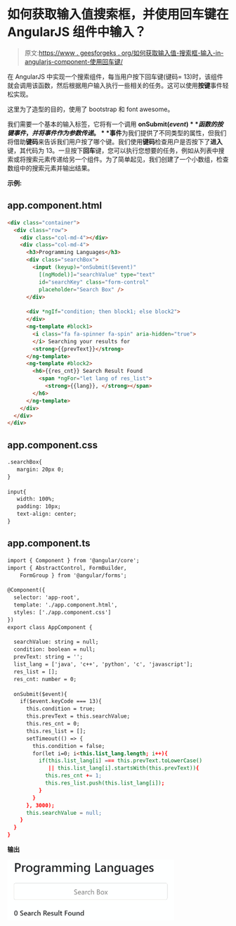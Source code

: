 # 如何获取输入值搜索框，并使用回车键在 AngularJS 组件中输入？

> 原文:[https://www . geesforgeks . org/如何获取输入值-搜索框-输入-in-angularjs-component-使用回车键/](https://www.geeksforgeeks.org/how-to-get-input-value-search-box-and-enter-it-in-angularjs-component-using-enter-key/)

在 AngularJS 中实现一个搜索组件，每当用户按下回车键(键码= 13)时，该组件就会调用该函数，然后根据用户输入执行一些相关的任务。这可以使用**按键**事件轻松实现。

这里为了造型的目的，使用了 bootstrap 和 font awesome。

我们需要一个基本的输入标签，它将有一个调用 **onSubmit($event)** 函数的按键事件，并将事件作为参数传递。**$事件**为我们提供了不同类型的属性，但我们将借助**键码**来告诉我们用户按了哪个键。我们使用**键码**检查用户是否按下了**进入**键，其代码为 13。一旦按下**回车**键，您可以执行您想要的任务，例如从列表中搜索或将搜索元素传递给另一个组件。为了简单起见，我们创建了一个小数组，检查数组中的搜索元素并输出结果。

**示例:**

## app.component.html

```html
<div class="container">
  <div class="row">
    <div class="col-md-4"></div>
    <div class="col-md-4">
      <h3>Programming Languages</h3>
      <div class="searchBox">
        <input (keyup)="onSubmit($event)" 
          [(ngModel)]="searchValue" type="text" 
          id="searchKey" class="form-control"
          placeholder="Search Box" />
      </div>

      <div *ngIf="condition; then block1; else block2">
      </div>
      <ng-template #block1>
        <i class="fa fa-spinner fa-spin" aria-hidden="true">
        </i> Searching your results for
        <strong>{{prevText}}</strong>
      </ng-template>
      <ng-template #block2>
        <h6>{{res_cnt}} Search Result Found
          <span *ngFor="let lang of res_list">
            <strong>{{lang}}, </strong></span>
        </h6>
      </ng-template>
    </div>
  </div>
</div>
```

## app.component.css

```html
.searchBox{
   margin: 20px 0;
}

input{
   width: 100%; 
   padding: 10px; 
   text-align: center;
}
```

## app.component.ts

```html
import { Component } from '@angular/core';
import { AbstractControl, FormBuilder, 
    FormGroup } from '@angular/forms';

@Component({
  selector: 'app-root',
  template: './app.component.html',
  styles: ['./app.component.css']
})
export class AppComponent {

  searchValue: string = null;
  condition: boolean = null;
  prevText: string = '';
  list_lang = ['java', 'c++', 'python', 'c', 'javascript'];
  res_list = [];
  res_cnt: number = 0;

  onSubmit($event){
    if($event.keyCode === 13){
      this.condition = true;
      this.prevText = this.searchValue;
      this.res_cnt = 0;
      this.res_list = [];
      setTimeout(() => {
        this.condition = false;
        for(let i=0; i<this.list_lang.length; i++){
          if(this.list_lang[i] === this.prevText.toLowerCase()
             || this.list_lang[i].startsWith(this.prevText)){
            this.res_cnt += 1;
            this.res_list.push(this.list_lang[i]);
          }
        }
      }, 3000);
      this.searchValue = null;
    }
  }
}
```

**输出**

![](img/f1466249db2670ccf7cbc8e7905c4ada.png)